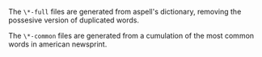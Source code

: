 The `\*-full` files are generated from aspell's dictionary, removing the possesive version of duplicated words.

The `\*-common` files are generated from a cumulation of the most common words in american newsprint.
